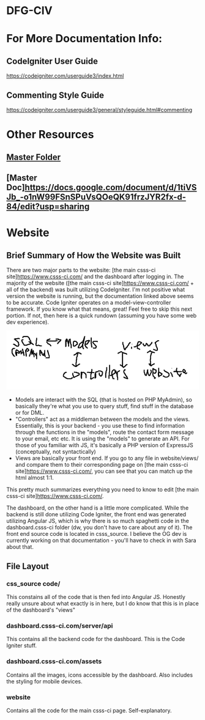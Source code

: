# DFG-CIV

# For More Documentation Info:
## CodeIgniter User Guide
<https://codeigniter.com/userguide3/index.html>

## Commenting Style Guide
<https://codeigniter.com/userguide3/general/styleguide.html#commenting>

# Other Resources
## [Master Folder](https://drive.google.com/drive/folders/19lKZhVk8i2uWt0LwOYrq81o7ZIIcTPN2?usp=sharing)
## [Master Doc]<https://docs.google.com/document/d/1tiVSJb_-o1nW99FSnSPuVsQOeQK91frzJYR2fx-d-84/edit?usp=sharing>


# Website
## Brief Summary of How the Website was Built
There are two major parts to the website: [the main csss-ci site]<https://www.csss-ci.com/> and the dashboard after logging in. The majority of the website ([the main csss-ci site]<https://www.csss-ci.com/> + all of the backend) was built utilizing CodeIgniter. I'm not positive what version the website is running, but the documentation linked above seems to be accurate. Code Igniter operates on a model-view-controller framework. If you know what that means, great! Feel free to skip this next portion. If not, then here is a quick rundown (assuming you have some web dev experience).

![alt text](https://github.com/kchou0907/DFG-CIV/blob/main/how%20the%20website%20works.png?raw=true)

- Models are interact with the SQL (that is hosted on PHP MyAdmin), so basically they're what you use to query stuff, find stuff in the database or for DML.
- "Controllers" act as a middleman between the models and the views. Essentially, this is your backend - you use these to find information through the functions in the "models", route the contact form message to your email, etc etc. It is using the "models" to generate an API. For those of you familiar with JS, it's basically a PHP version of ExpressJS (conceptually, not syntactically)
- Views are basically your front end. If you go to any file in website/views/ and compare them to their corresponding page on [the main csss-ci site]<https://www.csss-ci.com/>, you can see that you can match up the html almost 1:1. 

This pretty much summarizes everything you need to know to edit [the main csss-ci site]<https://www.csss-ci.com/>. 

The dashboard, on the other hand is a little more complicated. While the backend is still done utilizing Code Igniter, the front end was generated utilizing Angular JS, which is why there is so much spaghetti code in the dashboard.csss-ci folder (dw, you don't have to care about any of it). The front end source code is located in csss_source. I believe the OG dev is currently working on that documentation - you'll have to check in with Sara about that.

## File Layout
### css_source code/
This constains all of the code that is then fed into Angular JS. Honestly really unsure about what exactly is in here, but I do know that this is in place of the dashboard's "views"
### dashboard.csss-ci.com/server/api
This contains all the backend code for the dashboard. This is the Code Igniter stuff. 

### dashboard.csss-ci.com/assets
Contains all the images, icons accessible by the dashboard. Also includes the styling for mobile devices.

### website
Contains all the code for the main csss-ci page. Self-explanatory.


